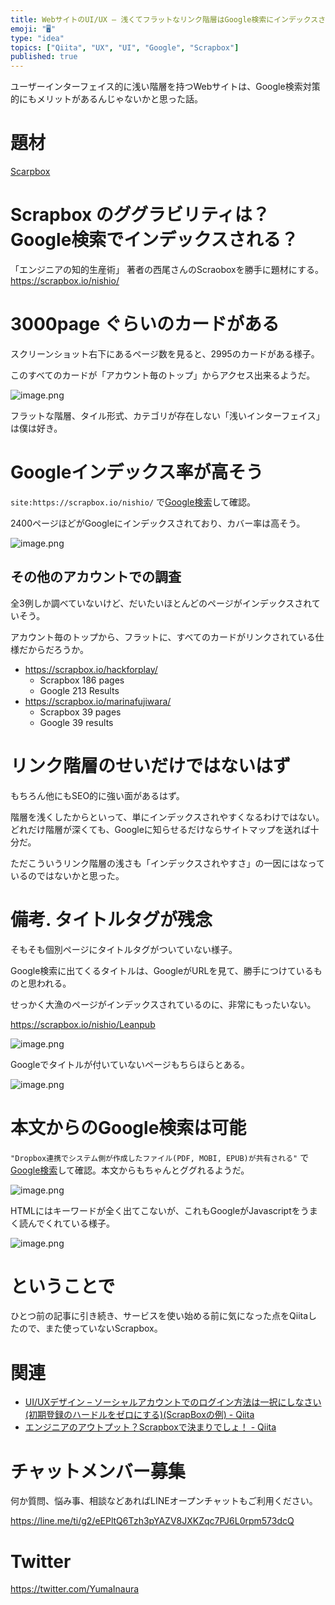 ```yaml
---
title: WebサイトのUI/UX – 浅くてフラットなリンク階層はGoogle検索にインデックスされやすい？  (ScrapBoxの例)
emoji: "🖥"
type: "idea"
topics: ["Qiita", "UX", "UI", "Google", "Scrapbox"]
published: true
---
```


ユーザーインターフェイス的に浅い階層を持つWebサイトは、Google検索対策的にもメリットがあるんじゃないかと思った話。

# 題材

[Scarpbox](https://scrapbox.io/)

# Scrapbox のググラビリティは？ Google検索でインデックスされる？

「エンジニアの知的生産術」 著者の西尾さんのScraoboxを勝手に題材にする。
https://scrapbox.io/nishio/

# 3000page ぐらいのカードがある

スクリーンショット右下にあるページ数を見ると、2995のカードがある様子。

このすべてのカードが「アカウント毎のトップ」からアクセス出来るようだ。

![image.png](https://qiita-image-store.s3.amazonaws.com/0/89618/9bc8c1e7-b520-6b12-baa2-4ec8b311c399.png)

フラットな階層、タイル形式、カテゴリが存在しない「浅いインターフェイス」は僕は好き。

# Googleインデックス率が高そう

`site:https://scrapbox.io/nishio/` で[Google検索](https://www.google.co.jp/search?q=site%3Ahttps%3A%2F%2Fscrapbox.io%2Fnishio%2F&oq=site%3A&aqs=chrome.1.69i59l2j69i57j69i58j69i59j69i65.5931j0j7&sourceid=chrome&ie=UTF-8)して確認。

2400ページほどがGoogleにインデックスされており、カバー率は高そう。

![image.png](https://qiita-image-store.s3.amazonaws.com/0/89618/cf32c59e-260d-4bec-a98f-c9b387f52141.png)

## その他のアカウントでの調査

全3例しか調べていないけど、だいたいほとんどのページがインデックスされていそう。

アカウント毎のトップから、フラットに、すべてのカードがリンクされている仕様だからだろうか。

- https://scrapbox.io/hackforplay/
  - Scrapbox 186 pages
  - Google 213 Results
- https://scrapbox.io/marinafujiwara/
  - Scrapbox 39 pages
  - Google 39 results

# リンク階層のせいだけではないはず

もちろん他にもSEO的に強い面があるはず。

階層を浅くしたからといって、単にインデックスされやすくなるわけではない。どれだけ階層が深くても、Googleに知らせるだけならサイトマップを送れば十分だ。

ただこういうリンク階層の浅さも「インデックスされやすさ」の一因にはなっているのではないかと思った。

# 備考. タイトルタグが残念

そもそも個別ページにタイトルタグがついていない様子。

Google検索に出てくるタイトルは、GoogleがURLを見て、勝手につけているものと思われる。

せっかく大漁のページがインデックスされているのに、非常にもったいない。

https://scrapbox.io/nishio/Leanpub

![image.png](https://qiita-image-store.s3.amazonaws.com/0/89618/5e3d35b4-bd10-5f76-3e35-91274721984b.png)

Googleでタイトルが付いていないページもちらほらとある。

![image.png](https://qiita-image-store.s3.amazonaws.com/0/89618/fb82e85f-cb80-362f-abf9-91ef3f399f95.png)

# 本文からのGoogle検索は可能

`"Dropbox連携でシステム側が作成したファイル(PDF, MOBI, EPUB)が共有される"` で [Google検索](https://www.google.co.jp/search?q=%22Dropbox%E9%80%A3%E6%90%BA%E3%81%A7%E3%82%B7%E3%82%B9%E3%83%86%E3%83%A0%E5%81%B4%E3%81%8C%E4%BD%9C%E6%88%90%E3%81%97%E3%81%9F%E3%83%95%E3%82%A1%E3%82%A4%E3%83%AB(PDF%2C+MOBI%2C+EPUB)%E3%81%8C%E5%85%B1%E6%9C%89%E3%81%95%E3%82%8C%E3%82%8B%22&oq=%22Dropbox%E9%80%A3%E6%90%BA%E3%81%A7%E3%82%B7%E3%82%B9%E3%83%86%E3%83%A0%E5%81%B4%E3%81%8C%E4%BD%9C%E6%88%90%E3%81%97%E3%81%9F%E3%83%95%E3%82%A1%E3%82%A4%E3%83%AB(PDF%2C+MOBI%2C+EPUB)%E3%81%8C%E5%85%B1%E6%9C%89%E3%81%95%E3%82%8C%E3%82%8B%22&aqs=chrome..69i57.2699j0j7&sourceid=chrome&ie=UTF-8)して確認。本文からもちゃんとググれるようだ。


![image.png](https://qiita-image-store.s3.amazonaws.com/0/89618/25f27bfb-deb7-13f5-ef61-dac33cc81711.png)

HTMLにはキーワードが全く出てこないが、これもGoogleがJavascriptをうまく読んでくれている様子。

![image.png](https://qiita-image-store.s3.amazonaws.com/0/89618/eb229262-1e75-4d98-e485-a4d0a7c2ad43.png)

# ということで

ひとつ前の記事に引き続き、サービスを使い始める前に気になった点をQiitaしたので、また使っていないScrapbox。

# 関連

- [UI/UXデザイン – ソーシャルアカウントでのログイン方法は一択にしなさい (初期登録のハードルをゼロにする)(ScrapBoxの例) - Qiita](https://qiita.com/YumaInaura/items/51086fdc5a572bd80da0)
- [エンジニアのアウトプット？Scrapboxで決まりでしょ！ - Qiita](https://qiita.com/Tommy_/items/f881c1658dfe02f65b69)








<!-- Update From Qiita API -->

# チャットメンバー募集


何か質問、悩み事、相談などあればLINEオープンチャットもご利用ください。

https://line.me/ti/g2/eEPltQ6Tzh3pYAZV8JXKZqc7PJ6L0rpm573dcQ





# Twitter


https://twitter.com/YumaInaura


<!-- Update From Qiita API -->


